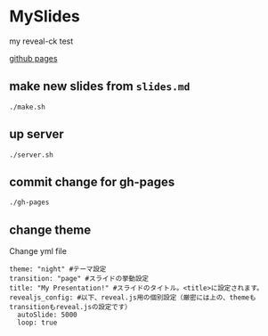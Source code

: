 # MySlides

my reveal-ck test

[github pages](https://biwashi.github.io/MySlides)


## make new slides from `slides.md`

```
./make.sh
```

## up server

```
./server.sh
```

## commit change for gh-pages

```
./gh-pages
```

## change theme

Change yml file

```
theme: "night" #テーマ設定
transition: "page" #スライドの挙動設定
title: "My Presentation!" #スライドのタイトル。<title>に設定されます。
revealjs_config: #以下、reveal.js用の個別設定（厳密には上の、themeもtransitionもreveal.jsの設定です）
  autoSlide: 5000
  loop: true
```

